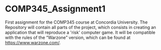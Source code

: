# COMP345_Assignment1

First assignment for the COMP345 course at Concordia University. The Repository will contain all parts of the project, which consists in creating an application that will reproduce a 'risk' computer game. It will be compatible with the rules of the “Warzone” version, which can be found at https://www.warzone.com/.


